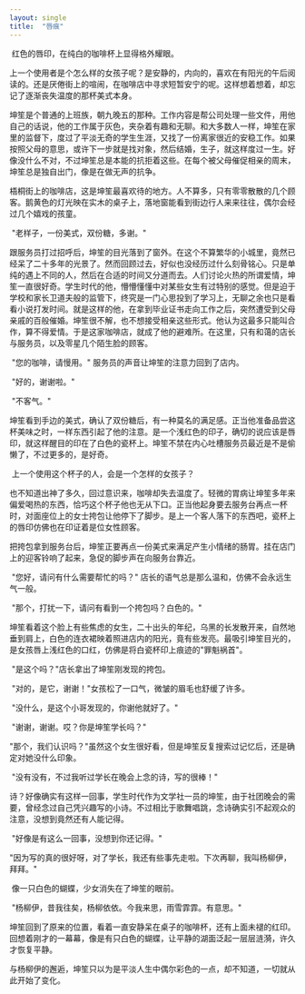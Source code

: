 ```yaml
---
layout: single
title:  "唇痕"
---
```

​        红色的唇印，在纯白的咖啡杯上显得格外耀眼。

​        上一个使用者是个怎么样的女孩子呢？是安静的，内向的，喜欢在有阳光的午后阅读的。还是厌倦街上的喧闹，在咖啡店中寻求短暂安宁的呢。这样想着想着，却忘记了逐渐丧失温度的那杯美式本身。

​        坤笙是个普通的上班族，朝九晚五的那种。工作内容是帮公司处理一些文件，用他自己的话说，他的工作属于灰色，夹杂着有趣和无聊。和大多数人一样，坤笙在家里的监督下，度过了平淡无奇的学生生涯，又找了一份离家很近的安稳工作。如果按照父母的意思，或许下一步就是找对象，然后结婚，生子，就这样度过一生。好像没什么不对，不过坤笙总是本能的抗拒着这些。在每个被父母催促相亲的周末，坤笙总是独自出门，像是在做无声的抗争。

​        梧桐街上的咖啡店，这是坤笙最喜欢待的地方。人不算多，只有零零散散的几个顾客。鹅黄色的灯光映在实木的桌子上，落地窗能看到街边行人来来往往，偶尔会经过几个嬉戏的孩童。

​        "老样子，一份美式，双份糖，多谢。"

​        跟服务员打过招呼后，坤笙的目光落到了窗外。在这个不算繁华的小城里，竟然已经呆了二十多年的光景了。然而回顾过去，好似也没经历过什么刻骨铭心。只是单纯的遇上不同的人，然后在合适的时间又分道而去。人们讨论火热的所谓爱情，坤笙一直很好奇。学生时代的他，懵懵懂懂中对某些女生有过特别的感觉。但是迫于学校和家长卫道夫般的监管下，终究是一门心思投到了学习上，无聊之余也只是看看小说打发时间。就是这样的他，在拿到毕业证书走向工作之后，突然遭受到父母亲戚的百般催婚。坤笙很不解，也不想接受相亲这些形式。他认为这最多只能叫合作，算不得爱情。于是这家咖啡店，就成了他的避难所。在这里，只有和蔼的店长与服务员，以及零星几个陌生脸的顾客。

​        "您的咖啡，请慢用。" 服务员的声音让坤笙的注意力回到了店内。

​        "好的，谢谢啦。" 

​        "不客气。"      

​        坤笙看到手边的美式，确认了双份糖后，有一种莫名的满足感。正当他准备品尝这杯美味之时，一样东西引起了他的注意。是一个浅红色的印子，确切的说应该是唇印，就这样醒目的印在了白色的瓷杯上。坤笙不禁在内心吐槽服务员最近是不是偷懒了，不过更多的，是好奇。

​        上一个使用这个杯子的人，会是一个怎样的女孩子？

​        也不知道出神了多久，回过意识来，咖啡却失去温度了。轻微的胃病让坤笙多年来偏爱喝热的东西，恰巧这个杯子他也无从下口。正当他起身要去服务台再点一杯时，对面座位上的女士挎包让他停下了脚步。是上一个客人落下的东西吧，瓷杯上的唇印仿佛也在印证着是位女性顾客。

​        把挎包拿到服务台后，坤笙正要再点一份美式来满足产生小情绪的肠胃。挂在店门上的迎客铃响了起来，急促的脚步声在向服务台靠近。

​        "您好，请问有什么需要帮忙的吗？"  店长的语气总是那么温和，仿佛不会永远生气一般。

​        "那个，打扰一下，请问有看到一个挎包吗？白色的。"  

​        坤笙看着这个脸上有些焦虑的女生，二十出头的年纪，乌黑的长发散开来，自然地垂到肩上，白色的连衣裙映着照进店内的阳光，竟有些发亮。最吸引坤笙目光的，是女孩唇上浅红色的口红，仿佛是将白瓷杯印上痕迹的"罪魁祸首"。

​        "是这个吗？"店长拿出了坤笙刚发现的挎包。

​        "对的，是它，谢谢！"女孩松了一口气，微皱的眉毛也舒缓了许多。

​        "没什么，是这个小哥发现的，你谢他就好了。"

​        "谢谢，谢谢。哎？你是坤笙学长吗？"

​        "那个，我们认识吗？"虽然这个女生很好看，但是坤笙反复搜索过记忆后，还是确定对她没什么印象。

​        "没有没有，不过我听过学长在晚会上念的诗，写的很棒！"

​        诗？好像确实有这样一回事，学生时代作为文学社一员的坤笙，由于社团晚会的需要，曾经念过自己凭兴趣写的小诗。不过相比于歌舞唱跳，念诗确实引不起观众的注意，没想到竟然还有人能记得。

​        "好像是有这么一回事，没想到你还记得。"

​        "因为写的真的很好呀，对了学长，我还有些事先走啦。下次再聊，我叫杨柳伊，拜拜。"

​         像一只白色的蝴蝶，少女消失在了坤笙的眼前。

​        "杨柳伊，昔我往矣，杨柳依依。今我来思，雨雪霏霏。有意思。"

​         坤笙回到了原来的位置，看着一直安静呆在桌子的咖啡杯，还有上面未褪的红印。回想着刚才的一幕幕，像是有只白色的蝴蝶，让平静的湖面泛起一层层涟漪，许久才恢复平静。

​        与杨柳伊的邂逅，坤笙只以为是平淡人生中偶尔彩色的一点，却不知道，一切就从此开始了变化。

